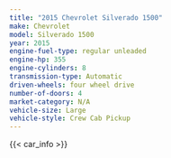 ```yaml
---
title: "2015 Chevrolet Silverado 1500"
make: Chevrolet
model: Silverado 1500
year: 2015
engine-fuel-type: regular unleaded
engine-hp: 355
engine-cylinders: 8
transmission-type: Automatic
driven-wheels: four wheel drive
number-of-doors: 4
market-category: N/A
vehicle-size: Large
vehicle-style: Crew Cab Pickup
---
```


{{< car_info >}}
